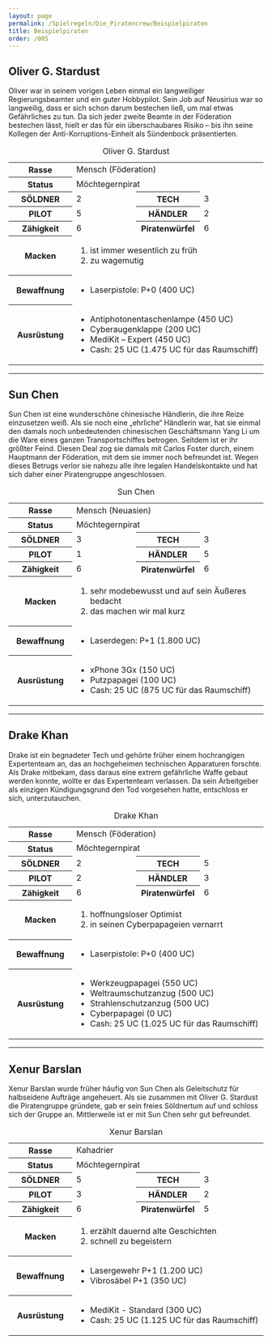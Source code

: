 ```yaml
---
layout: page
permalink: /Spielregeln/Die_Piratencrew/Beispielpiraten
title: Beispielpiraten
order: /005
---
```


## Oliver G. Stardust

Oliver war in seinem vorigen Leben einmal ein langweiliger Regierungsbeamter und ein guter Hobbypilot. Sein Job auf Neusirius war so langweilig, dass er sich schon darum bestechen ließ, um mal etwas Gefährliches zu tun. Da sich jeder zweite Beamte in der Föderation bestechen lässt, hielt er das für ein überschaubares Risiko – bis ihn seine Kollegen der Anti-Korruptions-Einheit als Sündenbock präsentierten.

<table>
  <caption>Oliver G. Stardust</caption>
  <colgroup>
    <col span="1" style="width: 25%;">
    <col span="1" style="width: 25%;">
    <col span="1" style="width: 25%;">
    <col span="1" style="width: 25%;">
  </colgroup>
  <tbody>
    <tr><th>Rasse</th><td colspan="3">Mensch (Föderation)</td></tr>
    <tr><th>Status</th><td colspan="3">Möchtegernpirat</td></tr>
    <tr><th>SÖLDNER</th><td>2</td><th>TECH</th><td>3</td></tr>
    <tr><th>PILOT</th><td>5</td><th>HÄNDLER</th><td>2</td></tr>
    <tr><th>Zähigkeit</th><td>6</td><th>Piratenwürfel</th><td>6</td></tr>
    <tr><th>Macken</th>
      <td colspan="3">
        <ol>
          <li>ist immer wesentlich zu früh</li>
          <li>zu wagemutig</li>
        </ol>
      </td>
    </tr>
    <tr><th>Bewaffnung</th>
      <td colspan="3">
        <ul>
          <li>Laserpistole: P+0 (400 UC)</li>
        </ul>
      </td>
    </tr>
    <tr><th>Ausrüstung</th>
      <td colspan="3">
        <ul>
          <li>Antiphotonentaschenlampe (450 UC)</li>
          <li>Cyberaugenklappe (200 UC)</li>
          <li>MediKit – Expert (450 UC)</li>
          <li>Cash: 25 UC (1.475 UC für das Raumschiff)</li>
        </ul>
      </td>
    </tr>
  </tbody>
</table>

***

## Sun Chen

Sun Chen ist eine wunderschöne chinesische Händlerin, die ihre Reize einzusetzen weiß. Als sie noch eine „ehrliche“ Händlerin war, hat sie einmal den damals noch unbedeutenden chinesischen Geschäftsmann Yang Li um die Ware eines ganzen Transportschiffes betrogen. Seitdem ist er ihr größter Feind. Diesen Deal zog sie damals mit Carlos Foster durch, einem Hauptmann der Föderation, mit dem sie immer noch befreundet ist. Wegen dieses Betrugs verlor sie nahezu alle ihre legalen Handelskontakte und hat sich daher einer Piratengruppe angeschlossen.

<table>
  <caption>Sun Chen</caption>
  <colgroup>
    <col span="1" style="width: 25%;">
    <col span="1" style="width: 25%;">
    <col span="1" style="width: 25%;">
    <col span="1" style="width: 25%;">
  </colgroup>
  <tbody>
    <tr><th>Rasse</th><td colspan="3">Mensch (Neuasien)</td></tr>
    <tr><th>Status</th><td colspan="3">Möchtegernpirat</td></tr>
    <tr><th>SÖLDNER</th><td>3</td><th>TECH</th><td>3</td></tr>
    <tr><th>PILOT</th><td>1</td><th>HÄNDLER</th><td>5</td></tr>
    <tr><th>Zähigkeit</th><td>6</td><th>Piratenwürfel</th><td>6</td></tr>
    <tr><th>Macken</th>
      <td colspan="3">
        <ol>
          <li>sehr modebewusst und auf sein Äußeres bedacht</li>
          <li>das machen wir mal kurz</li>
        </ol>
      </td>
    </tr>
    <tr><th>Bewaffnung</th>
      <td colspan="3">
        <ul>
          <li>Laserdegen: P+1 (1.800 UC)</li>
        </ul>
      </td>
    </tr>
    <tr><th>Ausrüstung</th>
      <td colspan="3">
        <ul>
          <li>xPhone 3Gx (150 UC)</li>
          <li>Putzpapagei (100 UC)</li>
          <li>Cash: 25 UC (875 UC für das Raumschiff)</li>
        </ul>
      </td>
    </tr>
  </tbody>
</table>

***

## Drake Khan

Drake ist ein begnadeter Tech und gehörte früher einem hochrangigen Expertenteam an, das an hochgeheimen technischen Apparaturen forschte. Als Drake mitbekam, dass daraus eine extrem gefährliche Waffe gebaut werden konnte, wollte er das Expertenteam verlassen. Da sein Arbeitgeber als einzigen Kündigungsgrund den Tod vorgesehen hatte, entschloss er sich, unterzutauchen.

<table>
  <caption>Drake Khan</caption>
  <colgroup>
    <col span="1" style="width: 25%;">
    <col span="1" style="width: 25%;">
    <col span="1" style="width: 25%;">
    <col span="1" style="width: 25%;">
  </colgroup>
  <tbody>
    <tr><th>Rasse</th><td colspan="3">Mensch (Föderation)</td></tr>
    <tr><th>Status</th><td colspan="3">Möchtegernpirat</td></tr>
    <tr><th>SÖLDNER</th><td>2</td><th>TECH</th><td>5</td></tr>
    <tr><th>PILOT</th><td>2</td><th>HÄNDLER</th><td>3</td></tr>
    <tr><th>Zähigkeit</th><td>6</td><th>Piratenwürfel</th><td>6</td></tr>
    <tr><th>Macken</th>
      <td colspan="3">
        <ol>
          <li>hoffnungsloser Optimist</li>
          <li>in seinen Cyberpapageien vernarrt</li>
        </ol>
      </td>
    </tr>
    <tr><th>Bewaffnung</th>
      <td colspan="3">
        <ul>
          <li>Laserpistole: P+0 (400 UC)</li>
        </ul>
      </td>
    </tr>
    <tr><th>Ausrüstung</th>
      <td colspan="3">
        <ul>
          <li>Werkzeugpapagei (550 UC)</li>
          <li>Weltraumschutzanzug (500 UC)</li>
          <li>Strahlenschutzanzug (500 UC)</li>
          <li>Cyberpapagei (0 UC)</li>
          <li>Cash: 25 UC (1.025 UC für das Raumschiff)</li>
        </ul>
      </td>
    </tr>
  </tbody>
</table>

***

## Xenur Barslan

Xenur Barslan wurde früher häufig von Sun Chen als Geleitschutz für halbseidene Aufträge angeheuert. Als sie zusammen mit Oliver G. Stardust die Piratengruppe gründete, gab er sein freies Söldnertum auf und schloss sich der Gruppe an. Mittlerweile ist er mit Sun Chen sehr gut befreundet.

<table>
  <caption>Xenur Barslan</caption>
  <colgroup>
    <col span="1" style="width: 25%;">
    <col span="1" style="width: 25%;">
    <col span="1" style="width: 25%;">
    <col span="1" style="width: 25%;">
  </colgroup>
  <tbody>
    <tr><th>Rasse</th><td colspan="3">Kahadrier</td></tr>
    <tr><th>Status</th><td colspan="3">Möchtegernpirat</td></tr>
    <tr><th>SÖLDNER</th><td>5</td><th>TECH</th><td>3</td></tr>
    <tr><th>PILOT</th><td>3</td><th>HÄNDLER</th><td>2</td></tr>
    <tr><th>Zähigkeit</th><td>6</td><th>Piratenwürfel</th><td>5</td></tr>
    <tr><th>Macken</th>
      <td colspan="3">
        <ol>
          <li>erzählt dauernd alte Geschichten</li>
          <li>schnell zu begeistern</li>
        </ol>
      </td>
    </tr>
    <tr><th>Bewaffnung</th>
      <td colspan="3">
        <ul>
          <li>Lasergewehr P+1 (1.200 UC)</li>
          <li>Vibrosäbel P+1 (350 UC)</li>
        </ul>
      </td>
    </tr>
    <tr><th>Ausrüstung</th>
      <td colspan="3">
        <ul>
          <li>MediKit - Standard (300 UC)</li>
          <li>Cash: 25 UC (1.125 UC für das Raumschiff)</li>
        </ul>
      </td>
    </tr>
  </tbody>
</table>
